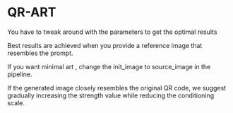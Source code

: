 # QR-ART

You have to tweak around with the parameters to get the optimal results 

Best results are achieved when you provide a reference image that resembles the prompt. 

If you want minimal art , change the init_image to source_image in the pipeline. 

If the generated image closely resembles the original QR code, we suggest gradually increasing the strength value while reducing the conditioning scale. 